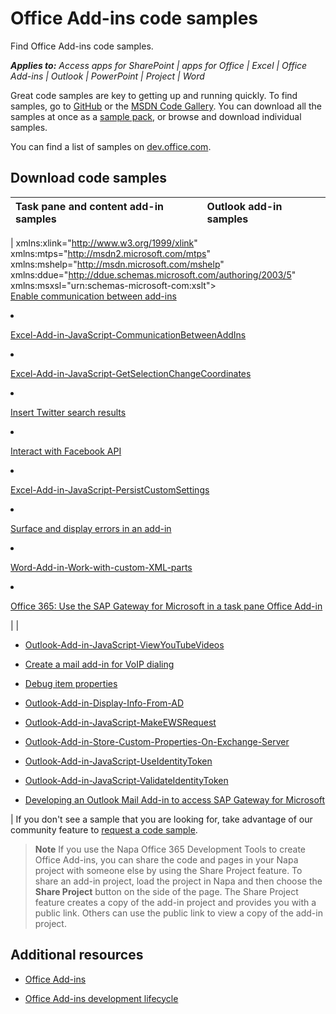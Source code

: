 
# Office Add-ins code samples
Find Office Add-ins code samples.

 _**Applies to:** Access apps for SharePoint | apps for Office | Excel | Office Add-ins | Outlook | PowerPoint | Project | Word_

Great code samples are key to getting up and running quickly. To find samples, go to [GitHub](https://github.com/OfficeDev) or the [MSDN Code Gallery](http://code.msdn.microsoft.com/officeapps/site/search?f%5B0%5D.Type=Technology&amp;f%5B0%5D.Value=apps%20for%20Office). You can download all the samples at once as a [sample pack](http://code.msdn.microsoft.com/office/Apps-for-Office-code-d04762b7), or browse and download individual samples.

You can find a list of samples on [dev.office.com](http://dev.office.com/code-samples#?filters=apps%20for%20office,office%20add-ins).


## Download code samples



|**Task pane and content add-in samples**|**Outlook add-in samples**|
|:-----|:-----|
|
xmlns:xlink="http://www.w3.org/1999/xlink" xmlns:mtps="http://msdn2.microsoft.com/mtps" xmlns:mshelp="http://msdn.microsoft.com/mshelp" xmlns:ddue="http://ddue.schemas.microsoft.com/authoring/2003/5" xmlns:msxsl="urn:schemas-microsoft-com:xslt"><br><a href="http://code.msdn.microsoft.com/officeapps/Apps-for-Office-Enable-46024745" target="_blank">Enable communication between add-ins</a></p></li><li><p><a href="https://github.com/OfficeDev/Excel-Add-in-JavaScript-CommunicationBetweenAddIns" target="_blank">Excel-Add-in-JavaScript-CommunicationBetweenAddIns</a></p></li><li><p><a href="https://github.com/OfficeDev/Excel-Add-in-JavaScript-GetSelectionChangeCoordinates" target="_blank">Excel-Add-in-JavaScript-GetSelectionChangeCoordinates</a></p></li><li><p><a href="http://code.msdn.microsoft.com/officeapps/Apps-for-Office-Insert-cd3eda3c" target="_blank">Insert Twitter search results</a></p></li><li><p><a href="http://code.msdn.microsoft.com/officeapps/Apps-for-Office-Interact-440d536c" target="_blank">Interact with Facebook API</a></p></li><li><p><a href="https://github.com/OfficeDev/Excel-Add-in-JavaScript-PersistCustomSettings" target="_blank">Excel-Add-in-JavaScript-PersistCustomSettings</a></p></li><li><p><a href="http://code.msdn.microsoft.com/officeapps/Apps-for-Office-Surface-917dae87" target="_blank">Surface and display errors in an add-in</a></p></li><li><p><a href="https://github.com/OfficeDev/Word-Add-in-Work-with-custom-XML-parts" target="_blank">Word-Add-in-Work-with-custom-XML-parts</a></p></li><li><p><a href="https://code.msdn.microsoft.com/Office-365-Use-the-SAP-75a07195" target="_blank">Office 365: Use the SAP Gateway for Microsoft in a task pane Office Add-in</a></p></li></ul>|
|<ul xmlns:xlink="http://www.w3.org/1999/xlink" xmlns:mtps="http://msdn2.microsoft.com/mtps" xmlns:mshelp="http://msdn.microsoft.com/mshelp" xmlns:ddue="http://ddue.schemas.microsoft.com/authoring/2003/5" xmlns:msxsl="urn:schemas-microsoft-com:xslt"><li><p><a href="https://github.com/OfficeDev/Outlook-Add-in-JavaScript-ViewYouTubeVideos" target="_blank">Outlook-Add-in-JavaScript-ViewYouTubeVideos</a></p></li><li><p><a href="http://code.msdn.microsoft.com/officeapps/Mail-apps-for-Outlook-dc28341f" target="_blank">Create a mail add-in for VoIP dialing</a></p></li><li><p><a href="http://code.msdn.microsoft.com/office/Mail-apps-for-Outlook-faca78cd" target="_blank">Debug item properties</a></p></li><li><p><a href="https://github.com/OfficeDev/Outlook-Add-in-Display-Info-From-AD" target="_blank">Outlook-Add-in-Display-Info-From-AD</a></p></li><li><p><a href="https://github.com/OfficeDev/Outlook-Add-in-JavaScript-MakeEWSRequest" target="_blank">Outlook-Add-in-JavaScript-MakeEWSRequest</a></p></li><li><p><a href="https://github.com/OfficeDev/Outlook-Add-in-Store-Custom-Properties-On-Exchange-Server" target="_blank">Outlook-Add-in-Store-Custom-Properties-On-Exchange-Server</a></p></li><li><p><a href="https://github.com/OfficeDev/Outlook-Add-in-JavaScript-UseIdentityToken" target="_blank">Outlook-Add-in-JavaScript-UseIdentityToken</a></p></li><li><p><a href="https://github.com/OfficeDev/Outlook-Add-in-JavaScript-ValidateIdentityToken" target="_blank">Outlook-Add-in-JavaScript-ValidateIdentityToken</a></p></li><li><p><a href="https://code.msdn.microsoft.com/Developing-an-Outlook-Mail-094f0f0c" target="_blank">Developing an Outlook Mail Add-in to access SAP Gateway for Microsoft</a></p></li></ul>|
If you don't see a sample that you are looking for, take advantage of our community feature to [request a code sample](http://code.msdn.microsoft.com/officeapps/site/requests). 


 >**Note**  If you use the Napa Office 365 Development Tools to create Office Add-ins, you can share the code and pages in your Napa project with someone else by using the Share Project feature. To share an add-in project, load the project in Napa and then choose the  **Share Project** button on the side of the page. The Share Project feature creates a copy of the add-in project and provides you with a public link. Others can use the public link to view a copy of the add-in project.


## Additional resources


- [Office Add-ins](../overview/office-add-ins.md)
    
- [Office Add-ins development lifecycle](../design/add-in-development-lifecycle.md)
    
